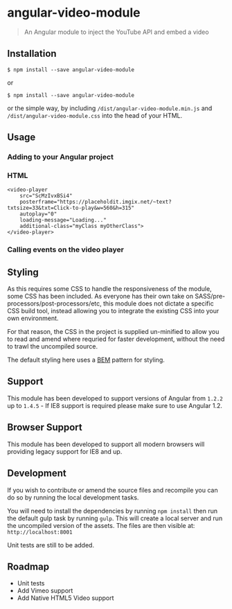 # angular-video-module

> An Angular module to inject the YouTube API and embed a video

## Installation

```
$ npm install --save angular-video-module
```

or

```
$ npm install --save angular-video-module
```

or the simple way, by including ``/dist/angular-video-module.min.js`` and ``/dist/angular-video-module.css`` into the head of your HTML.


## Usage

### Adding to your Angular project


### HTML

```
<video-player
    src="ScMzIvxBSi4"
    posterframe="https://placeholdit.imgix.net/~text?txtsize=33&txt=Click-to-play&w=560&h=315"
    autoplay="0"
    loading-message="Loading..."
    additional-class="myClass myOtherClass">
</video-player>
```

### Calling events on the video player




## Styling
As this requires some CSS to handle the responsiveness of the module, some CSS has been included. As everyone has their own take on SASS/pre-processors/post-processors/etc, this module does not dictate a specific CSS build tool, instead allowing you to integrate the existing CSS into your own environment.

For that reason, the CSS in the project is supplied un-minified to allow you to read and amend where requried for faster development, without the need to trawl the uncompiled source. 

The default styling here uses a [BEM](https://en.bem.info/) pattern for styling.

## Support

This module has been developed to support versions of Angular from ``1.2.2`` up to ``1.4.5`` - If IE8 support is required please make sure to use Angular 1.2.

## Browser Support
This module has been developed to support all modern browsers will providing legacy support for IE8 and up.

## Development
If you wish to contribute or amend the source files and recompile you can do so by running the local development tasks. 

You will need to install the dependencies by running ```npm install``` then run the default gulp task by running ```gulp```. This will create a local server and run the uncompiled version of the assets. The files are then visible at: ```http://localhost:8001```

Unit tests are still to be added.

## Roadmap

* Unit tests
* Add Vimeo support
* Add Native HTML5 Video support